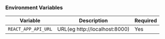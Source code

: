 ### Environment Variables

| Variable            | Description                   | Required |
| ------------------- | ----------------------------- | -------- |
| `REACT_APP_API_URL` | URL(eg http://localhost:8000) | Yes      |
